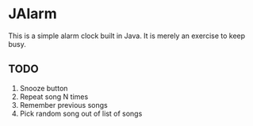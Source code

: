 JAlarm
======

This is a simple alarm clock built in Java. It is merely an exercise to keep busy.

TODO
----
1. Snooze button
2. Repeat song N times
3. Remember previous songs
4. Pick random song out of list of songs
